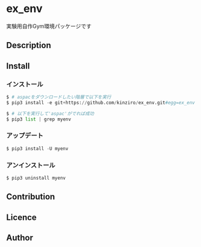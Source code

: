 ex_env
====

実験用自作Gym環境パッケージです

## Description

## Install
### インストール
```python
$ # aspacをダウンロードしたい階層で以下を実行
$ pip3 install -e git+https://github.com/kinziro/ex_env.git#egg=ex_env

$ # 以下を実行して'aspac'がでれば成功
$ pip3 list | grep myenv
```

### アップデート
```python
$ pip3 install -U myenv
```

### アンインストール
```python
$ pip3 uninstall myenv
```

## Contribution

## Licence

## Author

